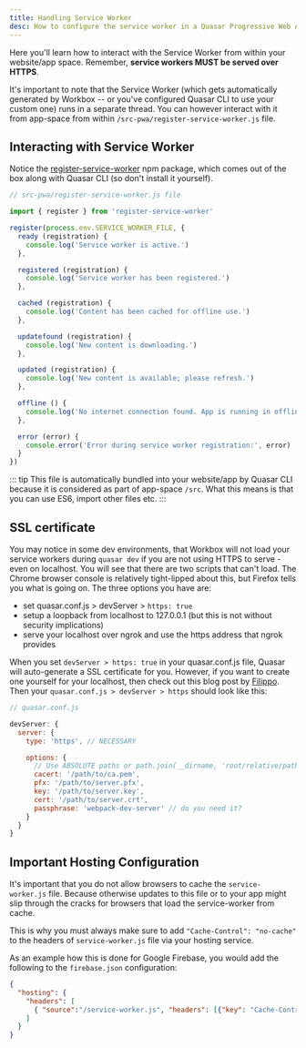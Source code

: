 ```yaml
---
title: Handling Service Worker
desc: How to configure the service worker in a Quasar Progressive Web App.
---
```

Here you'll learn how to interact with the Service Worker from within your website/app space. Remember, **service workers MUST be served over HTTPS**.

It's important to note that the Service Worker (which gets automatically generated by Workbox -- or you've configured Quasar CLI to use your custom one) runs in a separate thread. You can however interact with it from app-space from within `/src-pwa/register-service-worker.js` file.

## Interacting with Service Worker

Notice the [register-service-worker](https://github.com/yyx990803/register-service-worker) npm package, which comes out of the box along with Quasar CLI (so don't install it yourself).

```js
// src-pwa/register-service-worker.js file

import { register } from 'register-service-worker'

register(process.env.SERVICE_WORKER_FILE, {
  ready (registration) {
    console.log('Service worker is active.')
  },

  registered (registration) {
    console.log('Service worker has been registered.')
  },

  cached (registration) {
    console.log('Content has been cached for offline use.')
  },

  updatefound (registration) {
    console.log('New content is downloading.')
  },

  updated (registration) {
    console.log('New content is available; please refresh.')
  },

  offline () {
    console.log('No internet connection found. App is running in offline mode.')
  },

  error (error) {
    console.error('Error during service worker registration:', error)
  }
})
```

::: tip
This file is automatically bundled into your website/app by Quasar CLI because it is considered as part of app-space `/src`. What this means is that you can use ES6, import other files etc.
:::

## SSL certificate

You may notice in some dev environments, that Workbox will not load your service workers during `quasar dev` if you are not using HTTPS to serve - even on localhost. You will see that there are two scripts that can't load. The Chrome browser console is relatively tight-lipped about this, but Firefox tells you what is going on. The three options you have are:
 - set quasar.conf.js > devServer > `https: true`
 - setup a loopback from localhost to 127.0.0.1 (but this is not without security implications)
 - serve your localhost over ngrok and use the https address that ngrok provides

When you set `devServer > https: true` in your quasar.conf.js file, Quasar will auto-generate a SSL certificate for you. However, if you want to create one yourself for your localhost, then check out this blog post by [Filippo](https://blog.filippo.io/mkcert-valid-https-certificates-for-localhost/). Then your `quasar.conf.js > devServer > https` should look like this:

```js
// quasar.conf.js

devServer: {
  server: {
    type: 'https', // NECESSARY

    options: {
      // Use ABSOLUTE paths or path.join(__dirname, 'root/relative/path')
      cacert: '/path/to/ca.pem',
      pfx: '/path/to/server.pfx',
      key: '/path/to/server.key',
      cert: '/path/to/server.crt',
      passphrase: 'webpack-dev-server' // do you need it?
    }
  }
}
```

## Important Hosting Configuration

It's important that you do not allow browsers to cache the `service-worker.js` file. Because otherwise updates to this file or to your app might slip through the cracks for browsers that load the service-worker from cache.

This is why you must always make sure to add `"Cache-Control": "no-cache"` to the headers of `service-worker.js` file via your hosting service.

As an example how this is done for Google Firebase, you would add the following to the `firebase.json` configuration:

```json
{
  "hosting": {
    "headers": [
      { "source":"/service-worker.js", "headers": [{"key": "Cache-Control", "value": "no-cache"}] }
    ]
  }
}
```

